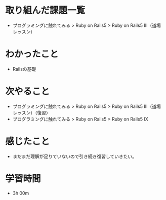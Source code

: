 # 取り組んだ課題一覧
* プログラミングに触れてみる > Ruby on Rails5 > Ruby on Rails5 III（道場レッスン）

# わかったこと
* Railsの基礎


# 次やること
* プログラミングに触れてみる > Ruby on Rails5 > Ruby on Rails5 III（道場レッスン）（復習）
* プログラミングに触れてみる > Ruby on Rails5 > Ruby on Rails5 IX

# 感じたこと
* まだまだ理解が足りていないので引き続き復習していきたい。

# 学習時間
* 3h 00m
